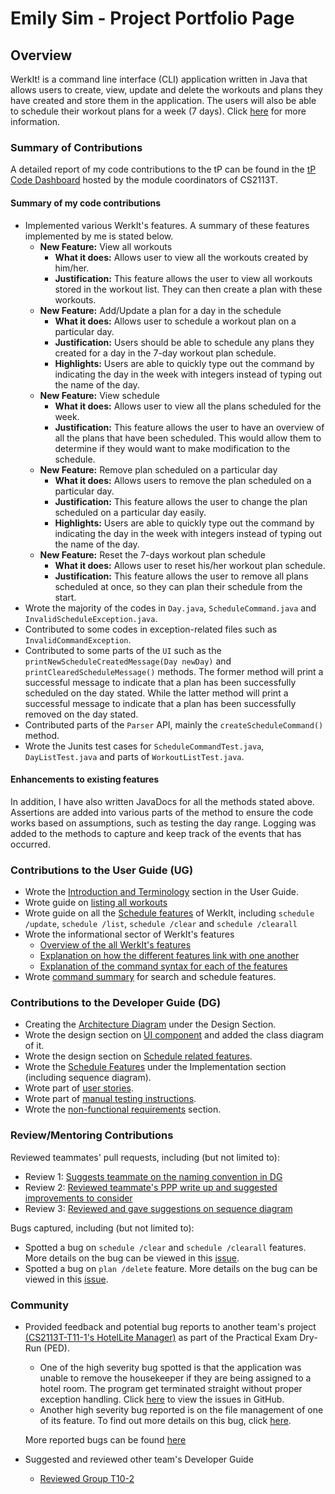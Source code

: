 # Emily Sim - Project Portfolio Page

## Overview
WerkIt! is a command line interface (CLI) application written in Java that allows users to create, view, update and 
delete the workouts and plans they have created and store them in the application. 
The users will also be able to schedule their workout plans for a week (7 days). Click 
[here](https://github.com/AY2122S2-CS2113T-T09-2/tp) for more information.

### Summary of Contributions
A detailed report of my code contributions to the tP can be found in the 
[tP Code Dashboard](https://nus-cs2113-ay2122s2.github.io/tp-dashboard/?search=emilysim00&breakdown=true)
hosted by the module coordinators of CS2113T.

#### Summary of my code contributions 
* Implemented various WerkIt's features. A summary of these features implemented by me is stated below. 
  * **New Feature:** View all workouts <br/>
    * **What it does:** Allows user to view all the workouts created by him/her. <br/>
    * **Justification:** This feature allows the user to view all workouts stored in the workout list.
    They can then create a plan with these workouts.
  * **New Feature:** Add/Update a plan for a day in the schedule <br/>
    * **What it does:** Allows user to schedule a workout plan on a particular day. <br/>
    * **Justification:** Users should be able to schedule any plans they created for a day in the 7-day workout plan schedule. <br/>
    * **Highlights:** Users are able to quickly type out the command by indicating the day in the week with integers instead of typing out the name of the day.
  * **New Feature:** View schedule <br/>
    * **What it does:** Allows user to view all the plans scheduled for the week. <br/>
    * **Justification:** This feature allows the user to have an overview of all the plans that have been scheduled.
    This would allow them to determine if they would want to make modification to the schedule.
  * **New Feature:** Remove plan scheduled on a particular day <br/>
    * **What it does:** Allows users to remove the plan scheduled on a particular day. <br/>
    * **Justification:** This feature allows the user to change the plan scheduled on a particular day easily.<br/>
    * **Highlights:** Users are able to quickly type out the command by indicating the day in the week with integers instead of typing out the name of the day.
  * **New Feature:** Reset the 7-days workout plan schedule <br/>
    * **What it does:** Allows user to reset his/her workout plan schedule. <br/>
    * **Justification:** This feature allows the user to remove all plans scheduled at once, so they can plan their schedule from the start. 
* Wrote the majority of the codes in `Day.java`, `ScheduleCommand.java` and `InvalidScheduleException.java`.
* Contributed to some codes in exception-related files such as `InvalidCommandException`. 
* Contributed to some parts of the `UI` such as the `printNewScheduleCreatedMessage(Day newDay)` and 
`printClearedScheduleMessage()` methods. The former method will print a successful message to indicate 
that a plan has been successfully scheduled on the day stated. While the latter method will print a successful message to indicate
that a plan has been successfully removed on the day stated. 
* Contributed parts of the `Parser` API, mainly the `createScheduleCommand()` method.
* Wrote the Junits test cases for `ScheduleCommandTest.java`, `DayListTest.java` and parts of `WorkoutListTest.java`.

#### Enhancements to existing features
In addition, I have also written JavaDocs for all the methods stated above. Assertions are added into various
parts of the method to ensure the code works based on assumptions, such as testing the day range. Logging was added to 
the methods to capture and keep track of the events that has occurred.

### Contributions to the User Guide (UG)
* Wrote the [Introduction and Terminology](../UserGuide.md) section in the User Guide.
* Wrote guide on [listing all workouts](../UserGuide.md#show-all-workouts-workout-list)
* Wrote guide on all the [Schedule features](../UserGuide.md#schedule-features) of WerkIt, including `schedule /update`, 
  `schedule /list`, `schedule /clear` and `schedule /clearall`
* Wrote the informational sector of WerkIt's features
  * [Overview of the all WerkIt's features](../UserGuide.md#features)
  * [Explanation on how the different features link with one another](../UserGuide.md#features)
  * [Explanation of the command syntax for each of the features](../UserGuide.md#finding-your-way-around-the-application)
* Wrote [command summary](../UserGuide.md#command-summary) for search and schedule features.

### Contributions to the Developer Guide (DG)
* Creating the [Architecture Diagram](../DeveloperGuide.md#architecture-overview) under the Design Section.
* Wrote the design section on [UI component](../DeveloperGuide.md#ui-component) and added the class diagram of it.
* Wrote the design section on [Schedule related features](../DeveloperGuide.md#schedule-related-features).
* Wrote the [Schedule Features](../DeveloperGuide.md#schedule) under 
the Implementation section (including sequence diagram).
* Wrote part of [user stories](../DeveloperGuide.md#user-stories).
* Wrote part of [manual testing instructions](../DeveloperGuide.md#test-on-schedule-features).
* Wrote the [non-functional requirements](../DeveloperGuide.md#non-functional-requirements) section.

### Review/Mentoring Contributions
Reviewed teammates' pull requests, including (but not limited to):
* Review 1: [Suggests teammate on the naming convention in DG](https://github.com/AY2122S2-CS2113T-T09-2/tp/pull/240)
* Review 2: [Reviewed teammate's PPP write up and suggested improvements to consider](https://github.com/AY2122S2-CS2113T-T09-2/tp/pull/239)
* Review 3: [Reviewed and gave suggestions on sequence diagram](https://github.com/AY2122S2-CS2113T-T09-2/tp/pull/220)

Bugs captured, including (but not limited to):
* Spotted a bug on `schedule /clear` and `schedule /clearall` features. 
More details on the bug can be viewed in this [issue](https://github.com/AY2122S2-CS2113T-T09-2/tp/issues/165).
* Spotted a bug on `plan /delete` feature. 
More details on the bug can be viewed in this [issue](https://github.com/AY2122S2-CS2113T-T09-2/tp/issues/170).

### Community
* Provided feedback and potential bug reports to another team's project 
[(CS2113T-T11-1's HotelLite Manager)](https://ay2122s2-cs2113-t11-1.github.io/tp/UserGuide.html) 
as part of the Practical Exam Dry-Run (PED). 
  * One of the high severity bug spotted is that the application was unable to remove the housekeeper if 
  they are being assigned to a hotel room. The program get terminated
  straight without proper exception handling. 
  Click [here](https://github.com/emilysim00/ped/issues/8) to view the issues in GitHub.
  * Another high severity bug reported is on the file management of one of its feature. To find out more details on this 
  bug, click [here](https://github.com/emilysim00/ped/issues/10).
  
  More reported bugs can be found [here](https://github.com/emilysim00/ped/issues)
* Suggested and reviewed other team's Developer Guide 
  * [Reviewed Group T10-2](https://github.com/nus-cs2113-AY2122S2/tp/pull/7/files/ff6fa7904a5c27a8aeb91b493c812265453b7dda)